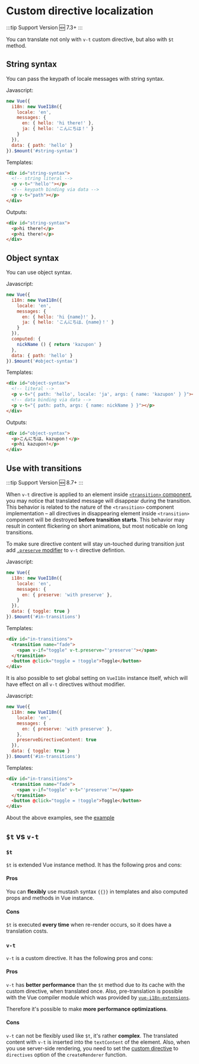 # Custom directive localization

:::tip Support Version
:new: 7.3+
:::

You can translate not only with `v-t` custom directive, but also with `$t`
method.

## String syntax

You can pass the keypath of locale messages with string syntax.

Javascript:

```js
new Vue({
  i18n: new VueI18n({
    locale: 'en',
    messages: {
      en: { hello: 'hi there!' },
      ja: { hello: 'こんにちは！' }
    }
  }),
  data: { path: 'hello' }
}).$mount('#string-syntax')
```

Templates:

```html
<div id="string-syntax">
  <!-- string literal -->
  <p v-t="'hello'"></p>
  <!-- keypath binding via data -->
  <p v-t="path"></p>
</div>
```

Outputs:

```html
<div id="string-syntax">
  <p>hi there!</p>
  <p>hi there!</p>
</div>
```

## Object syntax

You can use object syntax.

Javascript:

```js
new Vue({
  i18n: new VueI18n({
    locale: 'en',
    messages: {
      en: { hello: 'hi {name}!' },
      ja: { hello: 'こんにちは、{name}！' }
    }
  }),
  computed: {
    nickName () { return 'kazupon' }
  },
  data: { path: 'hello' }
}).$mount('#object-syntax')
```

Templates:

```html
<div id="object-syntax">
  <!-- literal -->
  <p v-t="{ path: 'hello', locale: 'ja', args: { name: 'kazupon' } }"></p>
  <!-- data binding via data -->
  <p v-t="{ path: path, args: { name: nickName } }"></p>
</div>
```

Outputs:

```html
<div id="object-syntax">
  <p>こんにちは、kazupon！</p>
  <p>hi kazupon!</p>
</div>
```

## Use with transitions

:::tip Support Version
:new: 8.7+
:::

When `v-t` directive is applied to an element inside [`<transition>` component](https://vuejs.org/v2/api/#transition), you may notice that translated message will disappear during the transition. This behavior is related to the nature of the `<transition>` component implementation – all directives in disappearing element inside `<transition>` component will be destroyed **before transition starts**. This behavior may result in content flickering on short animations, but most noticable on long transitions.

To make sure directive content will stay un-touched during transition just add [`.preserve` modifier](../api/#v-t) to `v-t` directive defintion.

Javascript:

```js
new Vue({
  i18n: new VueI18n({
    locale: 'en',
    messages: {
      en: { preserve: 'with preserve' },
    }
  }),
  data: { toggle: true }
}).$mount('#in-transitions')
```

Templates:

```html
<div id="in-transitions">
  <transition name="fade">
    <span v-if="toggle" v-t.preserve="'preserve'"></span>
  </transition>
  <button @click="toggle = !toggle">Toggle</button>
</div>
```

It is also possible to set global setting on `VueI18n` instance itself, which will have effect on all `v-t` directives without modifier.

Javascript:

```js
new Vue({
  i18n: new VueI18n({
    locale: 'en',
    messages: {
      en: { preserve: 'with preserve' },
    },
    preserveDirectiveContent: true
  }),
  data: { toggle: true }
}).$mount('#in-transitions')
```

Templates:

```html
<div id="in-transitions">
  <transition name="fade">
    <span v-if="toggle" v-t="'preserve'"></span>
  </transition>
  <button @click="toggle = !toggle">Toggle</button>
</div>
```

About the above examples, see the [example](https://github.com/kazupon/vue-i18n/tree/dev/examples/directive)

## `$t` vs `v-t`

### `$t`

`$t` is extended Vue instance method. It has the following pros and cons:

#### Pros

You can **flexibly** use mustash syntax `{{}}` in templates and also computed props and methods in Vue instance.

#### Cons

`$t` is executed **every time** when re-render occurs, so it does have a translation costs.

### `v-t`

`v-t` is a custom directive. It has the following pros and cons:

#### Pros

`v-t` has **better performance** than the `$t` method due to its cache with the custom directive, when translated once. Also, pre-translation is possible with the Vue compiler module which was provided by [`vue-i18n-extensions`](https://github.com/kazupon/vue-i18n-extensions).

Therefore it's possible to make **more performance optimizations**.

#### Cons

`v-t` can not be flexibly used like `$t`, it's rather **complex**. The translated content with `v-t` is inserted into the `textContent` of the element. Also, when you use server-side rendering, you need to set the [custom directive](https://github.com/kazupon/vue-i18n-extensions#directive-v-t-custom-directive-for-server-side) to `directives` option of the `createRenderer` function.
